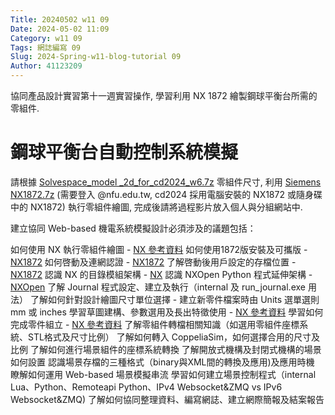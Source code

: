 ```yaml
---
Title: 20240502 w11 09
Date: 2024-05-02 11:09
Category: w11 09
Tags: 網誌編寫 09
Slug: 2024-Spring-w11-blog-tutorial 09
Author: 41123209
---
```


協同產品設計實習第十一週實習操作, 學習利用 NX 1872 繪製鋼球平衡台所需的零組件.



<!-- PELICAN_END_SUMMARY -->

# 鋼球平衡台自動控制系統模擬
請根據 [Solvespace_model _2d_for_cd2024_w6.7z](https://mde.tw/cd2024/downloads/Solvespace_model%20_2d_for_cd2024_w6.7z) 零組件尺寸, 利用 [Siemens NX1872.7z](https://nfuedu-my.sharepoint.com/:u:/g/personal/yen_nfu_edu_tw/EehhlaMDzTxAlOBppbPSoPwBCzsOQxvshtNL8xJel-zbJQ?e=YwKvdH) (需要登入 @nfu.edu.tw, cd2024 採用電腦安裝的 NX1872 或隨身碟中的 NX1872) 執行零組件繪圖, 完成後請將過程影片放入個人與分組網站中.

建立協同 Web-based 機電系統模擬設計必須涉及的議題包括：

如何使用 NX 執行零組件繪圖 - [NX 參考資料](https://me5763.github.io/lab/assets/books/NX-12-for-Engineering-Design.pdf)
如何使用1872版安裝及可攜版 - [NX1872](https://mde.tw/cd2024/blog/2024-cd-2b-w5.html#NX1872)
如何啓動及連網認證 - [NX1872](https://mde.tw/cd2024/blog/2024-cd-2b-w5.html#NX1872)
了解啓動後用戶設定的存檔位置 - [NX1872](https://mde.tw/cd2024/blog/2024-cd-2b-w5.html#NX1872)
認識 NX 的目錄模組架構 - [NX](https://mde.tw/cd2024/content/NX.html)
認識 NXOpen Python 程式延伸架構 - [NXOpen](https://mde.tw/cd2024/content/NXOpen.html)
了解 Journal 程式設定、建立及執行（internal 及 run_journal.exe 用法）
了解如何針對設計繪圖尺寸單位選擇 - 建立新零件檔案時由 Units 選單選則 mm 或 inches
學習草圖建構、參數選用及長出特徵使用 - [NX 參考資料](https://me5763.github.io/lab/assets/books/NX-12-for-Engineering-Design.pdf)
學習如何完成零件組立 - [NX 參考資料](https://me5763.github.io/lab/assets/books/NX-12-for-Engineering-Design.pdf)
了解零組件轉檔相關知識（如選用零組件座標系統、STL格式及尺寸比例）
了解如何轉入 CoppeliaSim，如何選擇合用的尺寸及比例
了解如何進行場景組件的座標系統轉換
了解開放式機構及封閉式機構的場景如何設置
認識場景存檔的三種格式（binary與XML間的轉換及應用)及應用時機
瞭解如何運用 Web-based 場景模擬串流
學習如何建立場景控制程式（internal Lua、Python、Remoteapi Python、IPv4 Websocket&ZMQ vs IPv6 Websocket&ZMQ)
了解如何協同整理資料、編寫網誌、建立網際簡報及結案報告